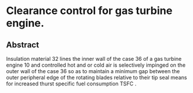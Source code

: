 # Clearance control for gas turbine engine.

## Abstract
Insulation material 32 lines the inner wall of the case 36 of a gas turbine engine 10 and controlled hot and or cold air is selectively impinged on the outer wall of the case 36 so as to maintain a minimum gap between the outer peripheral edge of the rotating blades relative to their tip seal means for increased thurst specific fuel consumption TSFC .